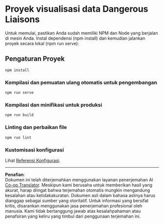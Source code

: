 <!--
CO_OP_TRANSLATOR_METADATA:
{
  "original_hash": "5c51a54dd89075a7a362890117b7ed9e",
  "translation_date": "2025-08-28T18:45:16+00:00",
  "source_file": "3-Data-Visualization/13-meaningful-visualizations/solution/README.md",
  "language_code": "id"
}
-->
# Proyek visualisasi data Dangerous Liaisons

Untuk memulai, pastikan Anda sudah memiliki NPM dan Node yang berjalan di mesin Anda. Instal dependensi (npm install) dan kemudian jalankan proyek secara lokal (npm run serve):

## Pengaturan Proyek
```
npm install
```

### Kompilasi dan pemuatan ulang otomatis untuk pengembangan
```
npm run serve
```

### Kompilasi dan minifikasi untuk produksi
```
npm run build
```

### Linting dan perbaikan file
```
npm run lint
```

### Kustomisasi konfigurasi
Lihat [Referensi Konfigurasi](https://cli.vuejs.org/config/).

---

**Penafian**:  
Dokumen ini telah diterjemahkan menggunakan layanan penerjemahan AI [Co-op Translator](https://github.com/Azure/co-op-translator). Meskipun kami berusaha untuk memberikan hasil yang akurat, harap diingat bahwa terjemahan otomatis mungkin mengandung kesalahan atau ketidakakuratan. Dokumen asli dalam bahasa aslinya harus dianggap sebagai sumber yang otoritatif. Untuk informasi yang bersifat kritis, disarankan menggunakan jasa penerjemahan profesional oleh manusia. Kami tidak bertanggung jawab atas kesalahpahaman atau penafsiran yang keliru yang timbul dari penggunaan terjemahan ini.